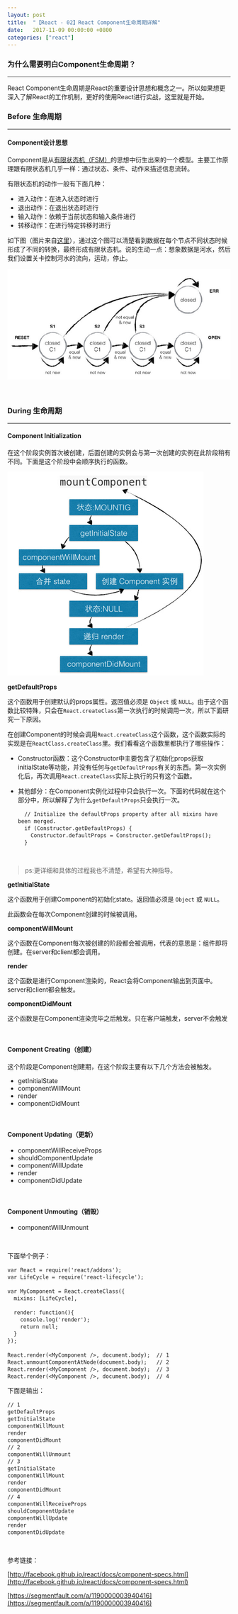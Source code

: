 ```yaml
---
layout: post
title:  "【React - 02】React Component生命周期详解"
date:   2017-11-09 00:00:00 +0800
categories: ["react"]
---
```


### 为什么需要明白Component生命周期？
---
React Component生命周期是React的重要设计思想和概念之一。所以如果想更深入了解React的工作机制，更好的使用React进行实战，这里就是开始。

### Before 生命周期
---

#### Component设计思想
Component是从[有限状态机（FSM）](https://zh.wikipedia.org/wiki/%E6%9C%89%E9%99%90%E7%8A%B6%E6%80%81%E6%9C%BA)的思想中衍生出来的一个模型。主要工作原理跟有限状态机几乎一样：通过状态、条件、动作来描述信息流转。

有限状态机的动作一般有下面几种：

- 进入动作：在进入状态时进行
- 退出动作：在退出状态时进行
- 输入动作：依赖于当前状态和输入条件进行
- 转移动作：在进行特定转移时进行

如下图（图片来自[这里](https://segmentfault.com/a/1190000003940416)），通过这个图可以清楚看到数据在每个节点不同状态时候形成了不同的转换，最终形成有限状态机。说的生动一点：想象数据是河水，然后我们设置关卡控制河水的流向，运动，停止。

![](/images/fsm.jpeg)

<br>

### During 生命周期
---

#### Component Initialization

在这个阶段实例首次被创建，后面创建的实例会与第一次创建的实例在此阶段稍有不同。下面是这个阶段中会顺序执行的函数。

![](/images/react-component-initialization.jpeg)

**getDefaultProps**

这个函数用于创建默认的props属性。返回值必须是 `Object` 或 `NULL`。由于这个函数比较特殊，只会在`React.createClass`第一次执行的时候调用一次，所以下面研究一下原因。

在创建Component的时候会调用`React.createClass`这个函数，这个函数实际的实现是在`ReactClass.createClass`里。我们看看这个函数里都执行了哪些操作：

- Constructor函数：这个Constructor中主要包含了初始化props获取initialState等功能，并没有任何与`getDefaultProps`有关的东西。第一次实例化后，再次调用`React.createClass`实际上执行的只有这个函数。

- 其他部分：在Component实例化过程中只会执行一次。下面的代码就在这个部分中，所以解释了为什么`getDefaultProps`只会执行一次。

        // Initialize the defaultProps property after all mixins have been merged.
        if (Constructor.getDefaultProps) {
          Constructor.defaultProps = Constructor.getDefaultProps();
        }


<br>

> ps:更详细和具体的过程我也不清楚，希望有大神指导。

**getInitialState**

这个函数用于创建Component的初始化state。返回值必须是 `Object` 或 `NULL`。

此函数会在每次Component创建的时候被调用。

**componentWillMount**

这个函数在Component每次被创建的阶段都会被调用，代表的意思是：组件即将创建。在server和client都会调用。

**render**

这个函数是进行Component渲染的，React会将Component输出到页面中。server和client都会触发。

**componentDidMount**

这个函数是在Component渲染完毕之后触发。只在客户端触发，server不会触发

<br>

#### Component Creating（创建）
这个阶段是Component创建期，在这个阶段主要有以下几个方法会被触发。

- getInitialState
- componentWillMount
- render
- componentDidMount

<br>

#### Component Updating（更新）
- componentWillReceiveProps
- shouldComponentUpdate
- componentWillUpdate
- render
- componentDidUpdate

<br>

#### Component Unmouting（销毁）
- componentWillUnmount

<br>

下面举个例子：

    var React = require('react/addons');
    var LifeCycle = require('react-lifecycle');
    
    var MyComponent = React.createClass({
      mixins: [LifeCycle],
    
      render: function(){
        console.log('render');
        return null;
      }
    });
    
    React.render(<MyComponent />, document.body);  // 1
    React.unmountComponentAtNode(document.body);   // 2
    React.render(<MyComponent />, document.body);  // 3
    React.render(<MyComponent />, document.body);  // 4


下面是输出：

    // 1
    getDefaultProps
    getInitialState
    componentWillMount
    render
    componentDidMount
    // 2
    componentWillUnmount
    // 3
    getInitialState
    componentWillMount
    render
    componentDidMount
    // 4
    componentWillReceiveProps
    shouldComponentUpdate
    componentWillUpdate
    render
    componentDidUpdate


<br>

参考链接：

[http://facebook.github.io/react/docs/component-specs.html](http://facebook.github.io/react/docs/component-specs.html)

[https://segmentfault.com/a/1190000003940416](https://segmentfault.com/a/1190000003940416)


